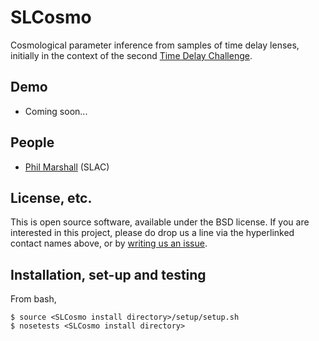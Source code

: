 # SLCosmo

Cosmological parameter inference from samples of time delay lenses, initially in the context of the second [Time Delay Challenge](http://timedelaychallenge.org).

## Demo

* Coming soon...

## People
* [Phil Marshall](https://github.com/DarkEnergyScienceCollaboration/SLCosmo/issues/new?body=@drphilmarshall) (SLAC)

## License, etc.

This is open source software, available under the BSD license. If you are interested in this project, please do drop us a line via the hyperlinked contact names above, or by [writing us an issue](https://github.com/DarkEnergyScienceCollaboration/SLCosmo/issues/new).

## Installation, set-up and testing

From bash,
```
$ source <SLCosmo install directory>/setup/setup.sh
$ nosetests <SLCosmo install directory>
```
